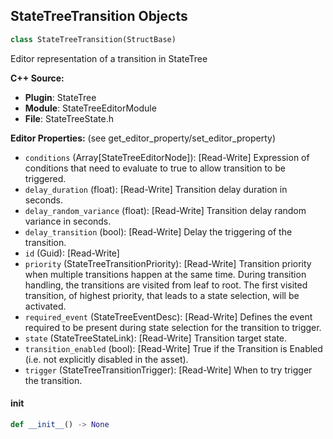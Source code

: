 ## StateTreeTransition Objects

```python
class StateTreeTransition(StructBase)
```

Editor representation of a transition in StateTree

**C++ Source:**

- **Plugin**: StateTree
- **Module**: StateTreeEditorModule
- **File**: StateTreeState.h

**Editor Properties:** (see get_editor_property/set_editor_property)

- ``conditions`` (Array[StateTreeEditorNode]):  [Read-Write] Expression of conditions that need to evaluate to true to allow transition to be triggered.
- ``delay_duration`` (float):  [Read-Write] Transition delay duration in seconds.
- ``delay_random_variance`` (float):  [Read-Write] Transition delay random variance in seconds.
- ``delay_transition`` (bool):  [Read-Write] Delay the triggering of the transition.
- ``id`` (Guid):  [Read-Write]
- ``priority`` (StateTreeTransitionPriority):  [Read-Write] Transition priority when multiple transitions happen at the same time.
  During transition handling, the transitions are visited from leaf to root.
  The first visited transition, of highest priority, that leads to a state selection, will be activated.
- ``required_event`` (StateTreeEventDesc):  [Read-Write] Defines the event required to be present during state selection for the transition to trigger.
- ``state`` (StateTreeStateLink):  [Read-Write] Transition target state.
- ``transition_enabled`` (bool):  [Read-Write] True if the Transition is Enabled (i.e. not explicitly disabled in the asset).
- ``trigger`` (StateTreeTransitionTrigger):  [Read-Write] When to try trigger the transition.

<a id="unreal.StateTreeTransition.__init__"></a>

#### __init__

```python
def __init__() -> None
```

<a id="unreal.StateTreeTransition2"></a>